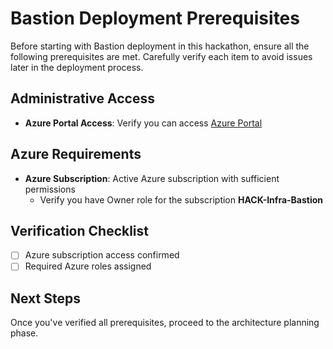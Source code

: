 # Bastion Deployment Prerequisites

Before starting with Bastion deployment in this hackathon, ensure all the following prerequisites are met. Carefully verify each item to avoid issues later in the deployment process.

## Administrative Access

- **Azure Portal Access**: Verify you can access [Azure Portal](https://portal.azure.com)

## Azure Requirements

- **Azure Subscription**: Active Azure subscription with sufficient permissions
    - Verify you have Owner role for the subscription **HACK-Infra-Bastion**

## Verification Checklist

- [ ] Azure subscription access confirmed
- [ ] Required Azure roles assigned

## Next Steps

Once you've verified all prerequisites, proceed to the architecture planning phase.